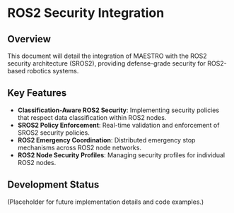 # ROS2 Security Integration

## Overview
This document will detail the integration of MAESTRO with the ROS2 security architecture (SROS2), providing defense-grade security for ROS2-based robotics systems.

## Key Features
- **Classification-Aware ROS2 Security**: Implementing security policies that respect data classification within ROS2 nodes.
- **SROS2 Policy Enforcement**: Real-time validation and enforcement of SROS2 security policies.
- **ROS2 Emergency Coordination**: Distributed emergency stop mechanisms across ROS2 node networks.
- **ROS2 Node Security Profiles**: Managing security profiles for individual ROS2 nodes.

## Development Status
(Placeholder for future implementation details and code examples.)
